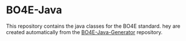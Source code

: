 # BO4E-Java

This repository contains the java classes for the BO4E standard.
hey are created automatically from the [BO4E-Java-Generator](https://github.com/TimoMolls/BO4E-Java-Generator) repository.
